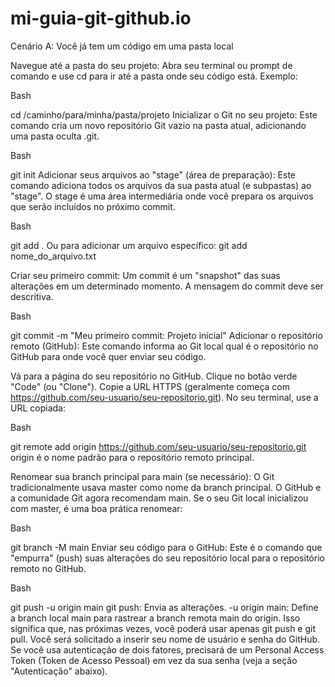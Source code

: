 # mi-guia-git-github.io

Cenário A: Você já tem um código em uma pasta local

Navegue até a pasta do seu projeto:
Abra seu terminal ou prompt de comando e use cd para ir até a pasta onde seu código está. Exemplo:

Bash

cd /caminho/para/minha/pasta/projeto
Inicializar o Git no seu projeto:
Este comando cria um novo repositório Git vazio na pasta atual, adicionando uma pasta oculta .git.

Bash

git init
Adicionar seus arquivos ao "stage" (área de preparação):
Este comando adiciona todos os arquivos da sua pasta atual (e subpastas) ao "stage". O stage é uma área intermediária onde você prepara os arquivos que serão incluídos no próximo commit.

Bash

git add .
Ou para adicionar um arquivo específico: git add nome_do_arquivo.txt

Criar seu primeiro commit:
Um commit é um "snapshot" das suas alterações em um determinado momento. A mensagem do commit deve ser descritiva.

Bash

git commit -m "Meu primeiro commit: Projeto inicial"
Adicionar o repositório remoto (GitHub):
Este comando informa ao Git local qual é o repositório no GitHub para onde você quer enviar seu código.

Vá para a página do seu repositório no GitHub.
Clique no botão verde "Code" (ou "Clone").
Copie a URL HTTPS (geralmente começa com https://github.com/seu-usuario/seu-repositorio.git).
No seu terminal, use a URL copiada:

Bash

git remote add origin https://github.com/seu-usuario/seu-repositorio.git
origin é o nome padrão para o repositório remoto principal.

Renomear sua branch principal para main (se necessário):
O Git tradicionalmente usava master como nome da branch principal. O GitHub e a comunidade Git agora recomendam main. Se o seu Git local inicializou com master, é uma boa prática renomear:

Bash

git branch -M main
Enviar seu código para o GitHub:
Este é o comando que "empurra" (push) suas alterações do seu repositório local para o repositório remoto no GitHub.

Bash

git push -u origin main
git push: Envia as alterações.
-u origin main: Define a branch local main para rastrear a branch remota main do origin. Isso significa que, nas próximas vezes, você poderá usar apenas git push e git pull.
Você será solicitado a inserir seu nome de usuário e senha do GitHub. Se você usa autenticação de dois fatores, precisará de um Personal Access Token (Token de Acesso Pessoal) em vez da sua senha (veja a seção "Autenticação" abaixo).

